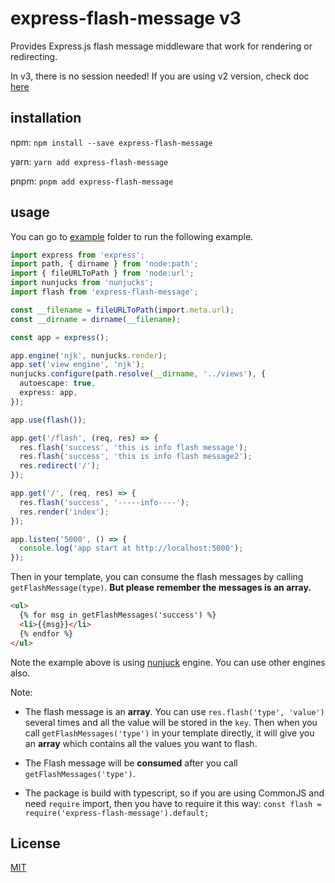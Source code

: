# express-flash-message v3

Provides Express.js flash message middleware that work for rendering or redirecting.

In v3, there is no session needed! If you are using v2 version, check doc [here](./READMEV2.md)

## installation

npm: `npm install --save express-flash-message`

yarn: `yarn add express-flash-message`

pnpm: `pnpm add express-flash-message`

## usage

You can go to [example](./examples) folder to run the following example.

```ts
import express from 'express';
import path, { dirname } from 'node:path';
import { fileURLToPath } from 'node:url';
import nunjucks from 'nunjucks';
import flash from 'express-flash-message';

const __filename = fileURLToPath(import.meta.url);
const __dirname = dirname(__filename);

const app = express();

app.engine('njk', nunjucks.render);
app.set('view engine', 'njk');
nunjucks.configure(path.resolve(__dirname, '../views'), {
  autoescape: true,
  express: app,
});

app.use(flash());

app.get('/flash', (req, res) => {
  res.flash('success', 'this is info flash message');
  res.flash('success', 'this is info flash message2');
  res.redirect('/');
});

app.get('/', (req, res) => {
  res.flash('success', '-----info----');
  res.render('index');
});

app.listen('5000', () => {
  console.log('app start at http://localhost:5000');
});
```

Then in your template, you can consume the flash messages by calling `getFlashMessage(type)`. **But please remember the messages is an array.**

```html
<ul>
  {% for msg in getFlashMessages('success') %}
  <li>{{msg}}</li>
  {% endfor %}
</ul>
```

Note the example above is using [nunjuck](https://mozilla.github.io/nunjucks/) engine. You can use other engines also.

Note:

- The flash message is an **array**. You can use `res.flash('type', 'value')` several times and all the value will be stored in the `key`. Then when you call `getFlashMessages('type')` in your template directly, it will give you an **array** which contains all the values you want to flash.

- The Flash message will be **consumed** after you call `getFlashMessages('type')`.

- The package is build with typescript, so if you are using CommonJS and need `require` import, then you have to require it this way: `const flash = require('express-flash-message').default;`

## License

[MIT](./LICENSE)
